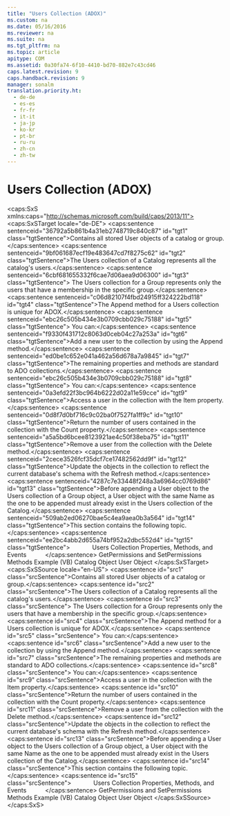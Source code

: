 ```yaml
---
title: "Users Collection (ADOX)"
ms.custom: na
ms.date: 05/16/2016
ms.reviewer: na
ms.suite: na
ms.tgt_pltfrm: na
ms.topic: article
apitype: COM
ms.assetid: 0a30fa74-6f10-4410-bd70-882e7c43cd46
caps.latest.revision: 9
caps.handback.revision: 9
manager: sonalm
translation.priority.ht: 
  - de-de
  - es-es
  - fr-fr
  - it-it
  - ja-jp
  - ko-kr
  - pt-br
  - ru-ru
  - zh-cn
  - zh-tw
---
```

# Users Collection (ADOX)
<?xml version="1.0" encoding="utf-8"?>
<caps:SxS xmlns:caps="http://schemas.microsoft.com/build/caps/2013/11">
  <caps:SxSTarget locale="de-DE">
    <developerReferenceWithoutSyntaxDocument xsi:schemaLocation="http://ddue.schemas.microsoft.com/authoring/2003/5 http://dduestorage.blob.core.windows.net/ddueschema/developer.xsd" xmlns="http://ddue.schemas.microsoft.com/authoring/2003/5" xmlns:xlink="http://www.w3.org/1999/xlink" xmlns:xsi="http://www.w3.org/2001/XMLSchema-instance">
      <introduction>
        <para>
          <caps:sentence sentenceid="36792a5b861b4a31eb2748719c840c87" id="tgt1" class="tgtSentence">Contains all stored <legacyLink xlink:href="f68e32ce-ef7c-407d-bdb5-d280947ae0e2">User</legacyLink> objects of a <legacyLink xlink:href="bb651639-a488-4e38-b6de-0ed99fa4dd92">catalog</legacyLink> or <legacyLink xlink:href="55ef0ade-68ea-4da5-8aa5-4cd27d1f6d1e">group</legacyLink>.</caps:sentence>
        </para>
      </introduction>
      <languageReferenceRemarks>
        <content>
          <para>
            <caps:sentence sentenceid="9bf061687ecf19e483647cd7f8275c62" id="tgt2" class="tgtSentence">The <unmanagedCodeEntityReference>Users</unmanagedCodeEntityReference> collection of a <legacyLink xlink:href="bb651639-a488-4e38-b6de-0ed99fa4dd92">Catalog</legacyLink> represents all the catalog's users.</caps:sentence>
            <caps:sentence sentenceid="6cbf681655332f6cae7d06aea9d06300" id="tgt3" class="tgtSentence"> The <unmanagedCodeEntityReference>Users</unmanagedCodeEntityReference> collection for a <legacyLink xlink:href="55ef0ade-68ea-4da5-8aa5-4cd27d1f6d1e">Group</legacyLink> represents only the users that have a membership in the specific group.</caps:sentence>
          </para>
          <para>
            <caps:sentence sentenceid="c06d82107f4fbd24915ff324222bd118" id="tgt4" class="tgtSentence">The <legacyLink xlink:href="b80bc5d5-78ca-4f75-956b-2ac658029cc7">Append</legacyLink> method for a <unmanagedCodeEntityReference>Users</unmanagedCodeEntityReference> collection is unique for ADOX.</caps:sentence>
            <caps:sentence sentenceid="ebc26c505b434e3b0709cbb029c75188" id="tgt5" class="tgtSentence"> You can:</caps:sentence>
          </para>
          <list class="bullet">
            <listItem>
              <para>
                <caps:sentence sentenceid="f9330f431712c8063d0ceb04c27a253a" id="tgt6" class="tgtSentence">Add a new user to the collection by using the <unmanagedCodeEntityReference>Append</unmanagedCodeEntityReference> method.</caps:sentence>
              </para>
            </listItem>
          </list>
          <para>
            <caps:sentence sentenceid="ed0be1c652e041a462a56d678a7a9845" id="tgt7" class="tgtSentence">The remaining properties and methods are standard to ADO collections.</caps:sentence>
            <caps:sentence sentenceid="ebc26c505b434e3b0709cbb029c75188" id="tgt8" class="tgtSentence"> You can:</caps:sentence>
          </para>
          <list class="bullet">
            <listItem>
              <para>
                <caps:sentence sentenceid="0a3efd22f3bc964b6222d02a11e59cce" id="tgt9" class="tgtSentence">Access a user in the collection with the <legacyLink xlink:href="e11484bb-c5c7-42d8-9bb8-21572125d727">Item</legacyLink> property.</caps:sentence>
              </para>
            </listItem>
            <listItem>
              <para>
                <caps:sentence sentenceid="0d8f7d0bf716c9c02ba0f7527fa1ff9c" id="tgt10" class="tgtSentence">Return the number of users contained in the collection with the <legacyLink xlink:href="da9ccd1f-d402-41a2-940c-45556fc5340d">Count</legacyLink> property.</caps:sentence>
              </para>
            </listItem>
            <listItem>
              <para>
                <caps:sentence sentenceid="a5a5bd6bcee8123921ae4c50f38eba75" id="tgt11" class="tgtSentence">Remove a user from the collection with the <legacyLink xlink:href="e6b6e3a4-8952-4d79-81f4-51019c338374">Delete</legacyLink> method.</caps:sentence>
              </para>
            </listItem>
            <listItem>
              <para>
                <caps:sentence sentenceid="2cece3526fcf35dcf7ce17482562dd9f" id="tgt12" class="tgtSentence">Update the objects in the collection to reflect the current database's schema with the <legacyLink xlink:href="089b7ca7-684f-4259-8032-5bd1ecc54426">Refresh</legacyLink> method.</caps:sentence>
              </para>
            </listItem>
          </list>
          <alert class="note">
            <para>
              <caps:sentence sentenceid="4287c7e33448f248a3a6964cc0769d86" id="tgt13" class="tgtSentence">Before appending a <legacyBold>User</legacyBold> object to the <legacyBold>Users</legacyBold> collection of a <legacyBold>Group</legacyBold> object, a <legacyBold>User</legacyBold> object with the same <legacyLink xlink:href="81b92baf-b6b9-4f4e-9f33-4503795518cd">Name</legacyLink> as the one to be appended must already exist in the <legacyBold>Users</legacyBold> collection of the <legacyBold>Catalog</legacyBold>.</caps:sentence>
            </para>
          </alert>
          <para>
            <caps:sentence sentenceid="509ab2ed06270bae5c4ea9aea0b3a564" id="tgt14" class="tgtSentence">This section contains the following topic.</caps:sentence>
          </para>
          <list class="bullet">
            <listItem>
              <para>
                <caps:sentence sentenceid="ee2bc4abb2d655a74bf952a2dbc552d4" id="tgt15" class="tgtSentence">             <legacyLink xlink:href="1b89a12f-96bc-48b3-a88d-4da74780ea40">Users Collection Properties, Methods, and Events</legacyLink>           </caps:sentence>
              </para>
            </listItem>
          </list>
        </content>
      </languageReferenceRemarks>
      <relatedTopics>
        <link xlink:href="aa366d98-8c7a-4189-bdd8-1d663b243d33">GetPermissions and SetPermissions Methods Example (VB)</link>
        <link xlink:href="bb651639-a488-4e38-b6de-0ed99fa4dd92">Catalog Object</link>
        <link xlink:href="f68e32ce-ef7c-407d-bdb5-d280947ae0e2">User Object</link>
      </relatedTopics>
    </developerReferenceWithoutSyntaxDocument>
  </caps:SxSTarget>
  <caps:SxSSource locale="en-US">
    <developerReferenceWithoutSyntaxDocument xsi:schemaLocation="http://ddue.schemas.microsoft.com/authoring/2003/5 http://dduestorage.blob.core.windows.net/ddueschema/developer.xsd" xmlns="http://ddue.schemas.microsoft.com/authoring/2003/5" xmlns:xlink="http://www.w3.org/1999/xlink" xmlns:xsi="http://www.w3.org/2001/XMLSchema-instance">
      <introduction>
        <para>
          <caps:sentence id="src1" class="srcSentence">Contains all stored <legacyLink xlink:href="f68e32ce-ef7c-407d-bdb5-d280947ae0e2">User</legacyLink> objects of a <legacyLink xlink:href="bb651639-a488-4e38-b6de-0ed99fa4dd92">catalog</legacyLink> or <legacyLink xlink:href="55ef0ade-68ea-4da5-8aa5-4cd27d1f6d1e">group</legacyLink>.</caps:sentence>
        </para>
      </introduction>
      <languageReferenceRemarks>
        <content>
          <para>
            <caps:sentence id="src2" class="srcSentence">The <unmanagedCodeEntityReference>Users</unmanagedCodeEntityReference> collection of a <legacyLink xlink:href="bb651639-a488-4e38-b6de-0ed99fa4dd92">Catalog</legacyLink> represents all the catalog's users.</caps:sentence>
            <caps:sentence id="src3" class="srcSentence"> The <unmanagedCodeEntityReference>Users</unmanagedCodeEntityReference> collection for a <legacyLink xlink:href="55ef0ade-68ea-4da5-8aa5-4cd27d1f6d1e">Group</legacyLink> represents only the users that have a membership in the specific group.</caps:sentence>
          </para>
          <para>
            <caps:sentence id="src4" class="srcSentence">The <legacyLink xlink:href="b80bc5d5-78ca-4f75-956b-2ac658029cc7">Append</legacyLink> method for a <unmanagedCodeEntityReference>Users</unmanagedCodeEntityReference> collection is unique for ADOX.</caps:sentence>
            <caps:sentence id="src5" class="srcSentence"> You can:</caps:sentence>
          </para>
          <list class="bullet">
            <listItem>
              <para>
                <caps:sentence id="src6" class="srcSentence">Add a new user to the collection by using the <unmanagedCodeEntityReference>Append</unmanagedCodeEntityReference> method.</caps:sentence>
              </para>
            </listItem>
          </list>
          <para>
            <caps:sentence id="src7" class="srcSentence">The remaining properties and methods are standard to ADO collections.</caps:sentence>
            <caps:sentence id="src8" class="srcSentence"> You can:</caps:sentence>
          </para>
          <list class="bullet">
            <listItem>
              <para>
                <caps:sentence id="src9" class="srcSentence">Access a user in the collection with the <legacyLink xlink:href="e11484bb-c5c7-42d8-9bb8-21572125d727">Item</legacyLink> property.</caps:sentence>
              </para>
            </listItem>
            <listItem>
              <para>
                <caps:sentence id="src10" class="srcSentence">Return the number of users contained in the collection with the <legacyLink xlink:href="da9ccd1f-d402-41a2-940c-45556fc5340d">Count</legacyLink> property.</caps:sentence>
              </para>
            </listItem>
            <listItem>
              <para>
                <caps:sentence id="src11" class="srcSentence">Remove a user from the collection with the <legacyLink xlink:href="e6b6e3a4-8952-4d79-81f4-51019c338374">Delete</legacyLink> method.</caps:sentence>
              </para>
            </listItem>
            <listItem>
              <para>
                <caps:sentence id="src12" class="srcSentence">Update the objects in the collection to reflect the current database's schema with the <legacyLink xlink:href="089b7ca7-684f-4259-8032-5bd1ecc54426">Refresh</legacyLink> method.</caps:sentence>
              </para>
            </listItem>
          </list>
          <alert class="note">
            <para>
              <caps:sentence id="src13" class="srcSentence">Before appending a <legacyBold>User</legacyBold> object to the <legacyBold>Users</legacyBold> collection of a <legacyBold>Group</legacyBold> object, a <legacyBold>User</legacyBold> object with the same <legacyLink xlink:href="81b92baf-b6b9-4f4e-9f33-4503795518cd">Name</legacyLink> as the one to be appended must already exist in the <legacyBold>Users</legacyBold> collection of the <legacyBold>Catalog</legacyBold>.</caps:sentence>
            </para>
          </alert>
          <para>
            <caps:sentence id="src14" class="srcSentence">This section contains the following topic.</caps:sentence>
          </para>
          <list class="bullet">
            <listItem>
              <para>
                <caps:sentence id="src15" class="srcSentence">             <legacyLink xlink:href="1b89a12f-96bc-48b3-a88d-4da74780ea40">Users Collection Properties, Methods, and Events</legacyLink>           </caps:sentence>
              </para>
            </listItem>
          </list>
        </content>
      </languageReferenceRemarks>
      <relatedTopics>
        <link xlink:href="aa366d98-8c7a-4189-bdd8-1d663b243d33">GetPermissions and SetPermissions Methods Example (VB)</link>
        <link xlink:href="bb651639-a488-4e38-b6de-0ed99fa4dd92">Catalog Object</link>
        <link xlink:href="f68e32ce-ef7c-407d-bdb5-d280947ae0e2">User Object</link>
      </relatedTopics>
    </developerReferenceWithoutSyntaxDocument>
  </caps:SxSSource>
</caps:SxS>
